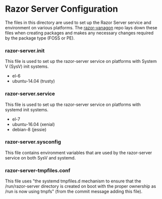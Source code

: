 # Razor Server Configuration

The files in this directory are used to set up the Razor Server service and
environment on various platforms. The [razor-vanagon](https://github.com/puppetlabs/razor-vanagon) repo lays down these
files when creating packages and makes any necessary changes required by the
package type (FOSS or PE).

### razor-server.init
This file is used to set up the razor-server service on platforms with System V
(SysV) init systems.
* el-6
* ubuntu-14.04 (trusty)

### razor-server.service
This file is used to set up the razor-server service on platforms with systemd
init systems.
* el-7
* ubuntu-16.04 (xenial)
* debian-8 (jessie)

### razor-server.sysconfig
This file contains environment variables that are used by the razor-server
service on both SysV and systemd.

### razor-server-tmpfiles.conf
This file uses "the systemd tmpfiles.d mechanism to ensure that the
/run/razor-server directory is created on boot with the proper ownership as /run
is now using tmpfs" (from the commit message adding this file).
